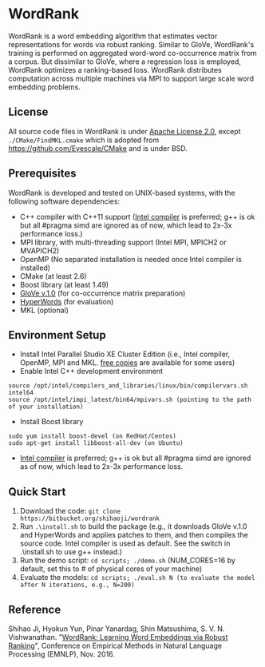 # WordRank
WordRank is a word embedding algorithm that estimates vector representations for words via robust ranking. Similar to GloVe, WordRank's training is performed on aggregated word-word co-occurrence matrix from a corpus. But dissimilar to GloVe, where a regression loss is employed, WordRank optimizes a ranking-based loss. WordRank distributes computation across multiple machines via MPI to support large scale word embedding problems.

## License
All source code files in WordRank is under [Apache License 2.0](http://www.apache.org/licenses/LICENSE-2.0), except `./CMake/FindMKL.cmake` which is adopted from https://github.com/Eyescale/CMake and is under BSD.

## Prerequisites
WordRank is developed and tested on UNIX-based systems, with the following software dependencies:

- C++ compiler with C++11 support ([Intel compiler](https://software.intel.com/en-us/qualify-for-free-software) is preferred; g++ is ok but all #pragma simd are ignored as of now, which lead to 2x-3x performance loss.)
- MPI library, with multi-threading support (Intel MPI, MPICH2 or MVAPICH2)
- OpenMP (No separated installation is needed once Intel compiler is installed)
- CMake (at least 2.6)
- Boost library (at least 1.49)
- [GloVe v.1.0](http://nlp.stanford.edu/projects/glove/) (for co-occurrence matrix preparation)
- [HyperWords](https://bitbucket.org/omerlevy/hyperwords) (for evaluation)
- MKL (optional)

## Environment Setup
* Install Intel Parallel Studio XE Cluster Edition (i.e., Intel compiler, OpenMP, MPI and MKL. [free copies](https://software.intel.com/en-us/qualify-for-free-software) are available for some users)
* Enable Intel C++ development environment
```
source /opt/intel/compilers_and_libraries/linux/bin/compilervars.sh intel64 
source /opt/intel/impi_latest/bin64/mpivars.sh (pointing to the path of your installation)
```
* Install Boost library
```
sudo yum install boost-devel (on RedHat/Centos)
sudo apt-get install libboost-all-dev (on Ubuntu)
```
* [Intel compiler](https://software.intel.com/en-us/qualify-for-free-software) is preferred; g++ is ok but all #pragma simd are ignored as of now, which lead to 2x-3x performance loss.
 
## Quick Start
1. Download the code: ```git clone https://bitbucket.org/shihaoji/wordrank```
2. Run ```.\install.sh``` to build the package (e.g., it downloads GloVe v.1.0 and HyperWords and applies patches to them, and then compiles the source code. Intel compiler is used as default. See the switch in .\install.sh to use g++ instead.)
3. Run the demo script: ```cd scripts; ./demo.sh``` (NUM_CORES=16 by default, set this to # of physical cores of your machine)
4. Evaluate the models: ```cd scripts; ./eval.sh N (to evaluate the model after N iterations, e.g., N=200)```

## Reference
Shihao Ji, Hyokun Yun, Pinar Yanardag, Shin Matsushima, S. V. N. Vishwanathan. "[WordRank: Learning Word Embeddings via Robust Ranking](http://arxiv.org/abs/1506.02761)", Conference on Empirical Methods in Natural Language
Processing (EMNLP), Nov. 2016.
